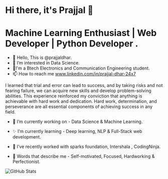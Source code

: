 # Hi there, it's Prajjal 👋 
# Machine Learning Enthusiast | Web Developer | Python Developer .

- 👋 Hello, This is @prajjaldhar.
- 👀 I’m interested in Data Science.
- 🌱I'm a Btech Electronics and Communication Engineering student.
- 📫 How to reach me www.linkedin.com/in/prajjal-dhar-24x7




I learned that trial and error can lead to success, and by taking risks and not fearing failure, we can acquire new skills and develop problem-solving abilities. This experience reinforced my conviction that anything is achievable with hard work and dedication. Hard work, determination, and perseverance are all essential components of achieving success in any field.


- 🔭 I’m currently working on - Data Science & Machine Learning.

- ✨ I’m currently learning - Deep learning, NLP & Full-Stack web development.

- 👯 I’ve recently worked with sparks foundation, Intershala , CodingNinja. 

- 🙂 Words that describe me - Self-motivated, Focused, Hardworking & Perfectionist.


![GitHub Stats](https://github-readme-stats.vercel.app/api?username=prajjaldhar&theme=radical)
